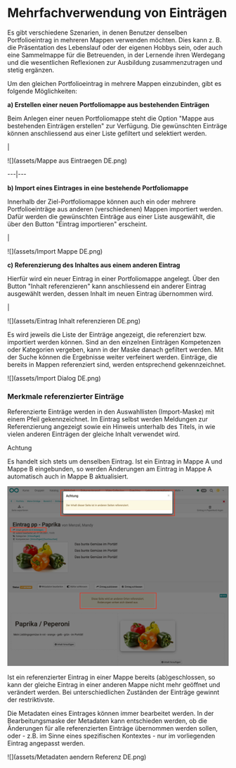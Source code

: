 # Mehrfachverwendung von Einträgen

Es gibt verschiedene Szenarien, in denen Benutzer denselben Portfolioeintrag
in mehreren Mappen verwenden möchten. Dies kann z. B. die Präsentation des
Lebenslauf oder der eigenen Hobbys sein, oder auch eine Sammelmappe für die
Betreuenden, in der Lernende ihren Werdegang und die wesentlichen Reflexionen
zur Ausbildung zusammenzutragen und stetig ergänzen.

Um den gleichen Portfolioeintrag in mehrere Mappen einzubinden, gibt es
folgende Möglichkeiten:

 **a) Erstellen einer neuen Portfoliomappe aus bestehenden Einträgen**

Beim Anlegen einer neuen Portfoliomappe steht die Option "Mappe aus
bestehenden Einträgen erstellen" zur Verfügung. Die gewünschten Einträge
können anschliessend aus einer Liste gefiltert und selektiert werden.

|

![](assets/Mappe aus Eintraegen DE.png)  
  
---|---  
  
 **b) Import eines Eintrages in eine bestehende Portfoliomappe**

Innerhalb der Ziel-Portfoliomappe können auch ein oder mehrere
Portfolioeinträge aus anderen (verschiedenen) Mappen importiert werden. Dafür
werden die gewünschten Einträge aus einer Liste ausgewählt, die über den
Button "Eintrag importieren" erscheint.

|

![](assets/Import Mappe DE.png)  
  
 **c) Referenzierung des Inhaltes aus einem anderen Eintrag**

Hierfür wird ein neuer Eintrag in einer Portfoliomappe angelegt. Über den
Button "Inhalt referenzieren" kann anschliessend ein anderer Eintrag
ausgewählt werden, dessen Inhalt im neuen Eintrag übernommen wird.

|

  

![](assets/Eintrag Inhalt referenzieren DE.png)  
  
Es wird jeweils die Liste der Einträge angezeigt, die referenziert bzw.
importiert werden können. Sind an den einzelnen Einträgen Kompetenzen oder
Kategorien vergeben, kann in der Maske danach gefiltert werden. Mit der Suche
können die Ergebnisse weiter verfeinert werden. Einträge, die bereits in
Mappen referenziert sind, werden entsprechend gekennzeichnet.

![](assets/Import Dialog DE.png)

### **Merkmale referenzierter Einträge**

Referenzierte Einträge werden in den Auswahllisten (Import-Maske) mit einem
Pfeil gekennzeichnet. Im Eintrag selbst werden Meldungen zur Referenzierung
angezeigt sowie ein Hinweis unterhalb des Titels, in wie vielen anderen
Einträgen der gleiche Inhalt verwendet wird.

Achtung

Es handelt sich stets um denselben Eintrag. Ist ein Eintrag in Mappe A und
Mappe B eingebunden, so werden Änderungen am Eintrag in Mappe A automatisch
auch in Mappe B aktualisiert.

![](assets/Referenzierung_DE.png)

Ist ein referenzierter Eintrag in einer Mappe bereits (ab)geschlossen, so kann
der gleiche Eintrag in einer anderen Mappe nicht mehr geöffnet und verändert
werden. Bei unterschiedlichen Zuständen der Einträge gewinnt der
restriktivste.

Die Metadaten eines Eintrages können immer bearbeitet werden. In der
Bearbeitungsmaske der Metadaten kann entschieden werden, ob die Änderungen für
alle referenzierten Einträge übernommen werden sollen, oder - z.B. im Sinne
eines spezifischen Kontextes - nur im vorliegenden Eintrag angepasst werden.

![](assets/Metadaten aendern Referenz DE.png)
